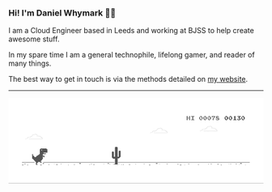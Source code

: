 ### Hi! I'm Daniel Whymark 👋🏻

I am a Cloud Engineer based in Leeds and working at BJSS to help create awesome stuff.

In my spare time I am a general technophile, lifelong gamer, and reader of many things.

The best way to get in touch is via the methods detailed on [my website](https://whymark.net/).

---

![Chrome Dino GIF](/dino.gif)
